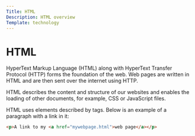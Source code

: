 ```yaml
---
Title: HTML
Description: HTML overview
Template: technology
---
```

# HTML

HyperText Markup Language (HTML) along with HyperText Transfer Protocol (HTTP) forms the foundation of the web. Web pages are written in HTML and are then sent over the internet using HTTP.

HTML describes the content and structure of our websites and enables the loading of other documents, for example, CSS or JavaScript files.

HTML uses elements described by tags. Below is an example of a paragraph with a link in it:

```html
<p>A link to my <a href="mywebpage.html">web page</a></p>
```
